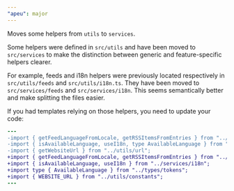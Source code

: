 ```yaml
---
"apeu": major
---
```


Moves some helpers from `utils` to `services`.

Some helpers were defined in `src/utils` and have been moved to `src/services` to make the distinction between generic and feature-specific helpers clearer.

For example, feeds and i18n helpers were previously located respectively in `src/utils/feeds` and `src/utils/i18n.ts`. They have been moved to `src/services/feeds` and `src/services/i18n`. This seems semantically better and make splitting the files easier.

If you had templates relying on those helpers, you need to update your code:
```diff
---
-import { getFeedLanguageFromLocale, getRSSItemsFromEntries } from "../utils/feeds";
-import { isAvailableLanguage, useI18n, type AvailableLanguage } from "../utils/i18n";
-import { getWebsiteUrl } from "../utils/url";
+import { getFeedLanguageFromLocale, getRSSItemsFromEntries } from "../services/feeds";
+import { isAvailableLanguage, useI18n } from "../services/i18n";
+import type { AvailableLanguage } from "../types/tokens";
+import { WEBSITE_URL } from "../utils/constants";
---
```
